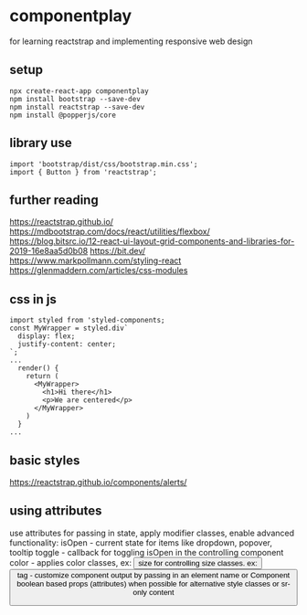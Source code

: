 # componentplay
for learning reactstrap and implementing responsive web design

## setup
```
npx create-react-app componentplay
npm install bootstrap --save-dev
npm install reactstrap --save-dev
npm install @popperjs/core
```
## library use
```
import 'bootstrap/dist/css/bootstrap.min.css';
import { Button } from 'reactstrap';
```

## further reading
https://reactstrap.github.io/
https://mdbootstrap.com/docs/react/utilities/flexbox/
https://blog.bitsrc.io/12-react-ui-layout-grid-components-and-libraries-for-2019-16e8aa5d0b08
https://bit.dev/
https://www.markpollmann.com/styling-react
https://glenmaddern.com/articles/css-modules

## css in js
```
import styled from 'styled-components;
const MyWrapper = styled.div`
  display: flex;
  justify-content: center;
`;
...
  render() {
    return (
      <MyWrapper>
        <h1>Hi there</h1>
        <p>We are centered</p>
      </MyWrapper>
    )
  }
...
```
## basic styles
https://reactstrap.github.io/components/alerts/

## using attributes
use attributes for passing in state, apply modifier classes, enable advanced functionality:
isOpen - current state for items like dropdown, popover, tooltip
toggle - callback for toggling isOpen in the controlling component
color - applies color classes, ex: <Button color="danger"/>
size for controlling size classes. ex: <Button size="sm"/>
tag - customize component output by passing in an element name or Component
boolean based props (attributes) when possible for alternative style classes or sr-only content

